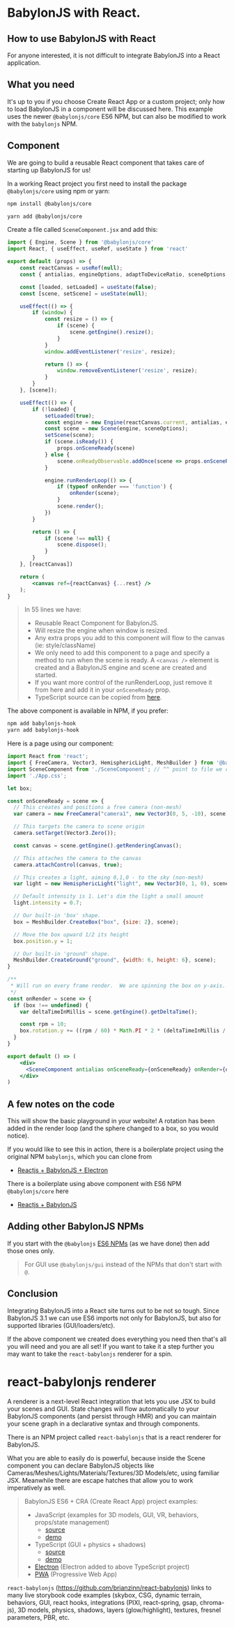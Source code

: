 # BabylonJS with React.
## How to use BabylonJS with React

For anyone interested, it is not difficult to integrate BabylonJS into a React application. 

## What you need
It's up to you if you choose Create React App or a custom project; only how to load BabylonJS in a component will be discussed here.  This example uses the newer `@babylonjs/core` ES6 NPM, but can also be modified to work with the `babylonjs` NPM.

## Component
We are going to build a reusable React component that takes care of starting up BabylonJS for us!

In a working React project you first need to install the package `@babylonjs/core` using npm or yarn:
```bash
npm install @babylonjs/core
```

```bash
yarn add @babylonjs/core
```
Create a file called `SceneComponent.jsx` and add this:
```jsx
import { Engine, Scene } from '@babylonjs/core'
import React, { useEffect, useRef, useState } from 'react'

export default (props) => {
    const reactCanvas = useRef(null);
    const { antialias, engineOptions, adaptToDeviceRatio, sceneOptions, onRender, onSceneReady, ...rest } = props;

    const [loaded, setLoaded] = useState(false);
    const [scene, setScene] = useState(null);

    useEffect(() => {
        if (window) {
            const resize = () => {
                if (scene) {
                    scene.getEngine().resize();
                }
            }
            window.addEventListener('resize', resize);

            return () => {
                window.removeEventListener('resize', resize);
            }
        }
    }, [scene]);

    useEffect(() => {
        if (!loaded) {
            setLoaded(true);
            const engine = new Engine(reactCanvas.current, antialias, engineOptions, adaptToDeviceRatio);
            const scene = new Scene(engine, sceneOptions);
            setScene(scene);
            if (scene.isReady()) {
                props.onSceneReady(scene)
            } else {
                scene.onReadyObservable.addOnce(scene => props.onSceneReady(scene));
            }

            engine.runRenderLoop(() => {
                if (typeof onRender === 'function') {
                    onRender(scene);
                }
                scene.render();
            })
        }

        return () => {
            if (scene !== null) {
                scene.dispose();
            }
        }
    }, [reactCanvas])

    return (
        <canvas ref={reactCanvas} {...rest} />
    );
}
```
>In 55 lines we have: 
> * Reusable React Component for BabylonJS.
> * Will resize the engine when window is resized.
> * Any extra props you add to this component will flow to the canvas (ie: style/className)
> * We only need to add this component to a page and specify a method to run when the scene is ready.  A `<canvas />` element is created and a BabylonJS engine and scene are created and started.
> * If you want more control of the runRenderLoop, just remove it from here and add it in your `onSceneReady` prop.
> * TypeScript source can be copied from [here](https://raw.githubusercontent.com/brianzinn/babylonjs-hook/master/src/babylonjs-hook.tsx).

The above component is available in NPM, if you prefer:
```bash
npm add babylonjs-hook
yarn add babylonjs-hook
```

Here is a page using our component:

```jsx
import React from 'react';
import { FreeCamera, Vector3, HemisphericLight, MeshBuilder } from '@babylonjs/core';
import SceneComponent from './SceneComponent'; // ^^ point to file we created above or 'babylonjs-hook' NPM.
import './App.css';

let box;

const onSceneReady = scene => {
  // This creates and positions a free camera (non-mesh)
  var camera = new FreeCamera("camera1", new Vector3(0, 5, -10), scene);

  // This targets the camera to scene origin
  camera.setTarget(Vector3.Zero());

  const canvas = scene.getEngine().getRenderingCanvas();

  // This attaches the camera to the canvas
  camera.attachControl(canvas, true);

  // This creates a light, aiming 0,1,0 - to the sky (non-mesh)
  var light = new HemisphericLight("light", new Vector3(0, 1, 0), scene);

  // Default intensity is 1. Let's dim the light a small amount
  light.intensity = 0.7;

  // Our built-in 'box' shape.
  box = MeshBuilder.CreateBox("box", {size: 2}, scene);

  // Move the box upward 1/2 its height
  box.position.y = 1;

  // Our built-in 'ground' shape.
  MeshBuilder.CreateGround("ground", {width: 6, height: 6}, scene);
}

/**
 * Will run on every frame render.  We are spinning the box on y-axis.
 */
const onRender = scene => {
  if (box !== undefined) {
    var deltaTimeInMillis = scene.getEngine().getDeltaTime();

    const rpm = 10;
    box.rotation.y += ((rpm / 60) * Math.PI * 2 * (deltaTimeInMillis / 1000));
  }
}

export default () => (
    <div>
      <SceneComponent antialias onSceneReady={onSceneReady} onRender={onRender} id='my-canvas' />
    </div>
)
```

## A few notes on the code
This will show the basic playground in your website!  A rotation has been added in the render loop (and the sphere changed to a box, so you would notice).

If you would like to see this in action, there is a boilerplate project using the original NPM `babylonjs`, which you can clone from
* [Reactjs + BabylonJS + Electron](https://github.com/blurymind/babylon-react-electron-app)

There is a boilerplate using above component with ES6 NPM `@babylonjs/core` here
* [Reactjs + BabylonJS](https://github.com/brianzinn/babylonjs-cra-vanilla-ts)

## Adding other BabylonJS NPMs
If you start with the `@babylonjs` [ES6 NPMs](https://doc.babylonjs.com/features/es6_support) (as we have done) then add those ones only.  
> For GUI use `@babylonjs/gui` instead of the NPMs that don't start with `@`.

## Conclusion

Integrating BabylonJS into a React site turns out to be not so tough.  Since BabylonJS 3.1 we can use ES6 imports not only for BabylonJS, but also for supported libraries (GUI/loaders/etc).

If the above component we created does everything you need then that's all you will need and you are all set!  If you want to take it a step further you may want to take the `react-babylonjs` renderer for a spin.

# react-babylonjs renderer
A renderer is a next-level React integration that lets you use JSX to build your scenes and GUI.  State changes will flow automatically to your BabylonJS components (and persist through HMR) and you can maintain your scene graph in a declarative syntax and through components.

There is an NPM project called `react-babylonjs` that is a react renderer for BabylonJS.

What you are able to easily do is powerful, because inside the Scene component you can declare BabylonJS objects like Cameras/Meshes/Lights/Materials/Textures/3D Models/etc, using familiar JSX.  Meanwhile there are escape hatches that allow you to work imperatively as well.

> BabylonJS ES6 + CRA (Create React App) project examples:
> * JavaScript (examples for 3D models, GUI, VR, behaviors, props/state management)
>   * [source](https://github.com/brianzinn/create-react-app-typescript-babylonjs)
>   * [demo](https://brianzinn.github.io/create-react-app-babylonjs/)
>* TypeScript (GUI + physics + shadows)
>   * [source](https://github.com/brianzinn/create-react-app-babylonjs)
>   * [demo](https://brianzinn.github.io/create-react-app-typescript-babylonjs/)
>* [Electron](https://github.com/brianzinn/react-babylonjs-electron) (Electron added to above TypeScript project)
>* [PWA](https://github.com/brianzinn/create-react-app-babylonjs-pwa) (Progressive Web App)

`react-babylonjs` (https://github.com/brianzinn/react-babylonjs) links to many live storybook code examples (skybox, CSG, dynamic terrain, behaviors, GUI, react hooks, integrations (PIXI, react-spring, gsap, chroma-js), 3D models, physics, shadows, layers (glow/highlight), textures, fresnel parameters, PBR, etc.
